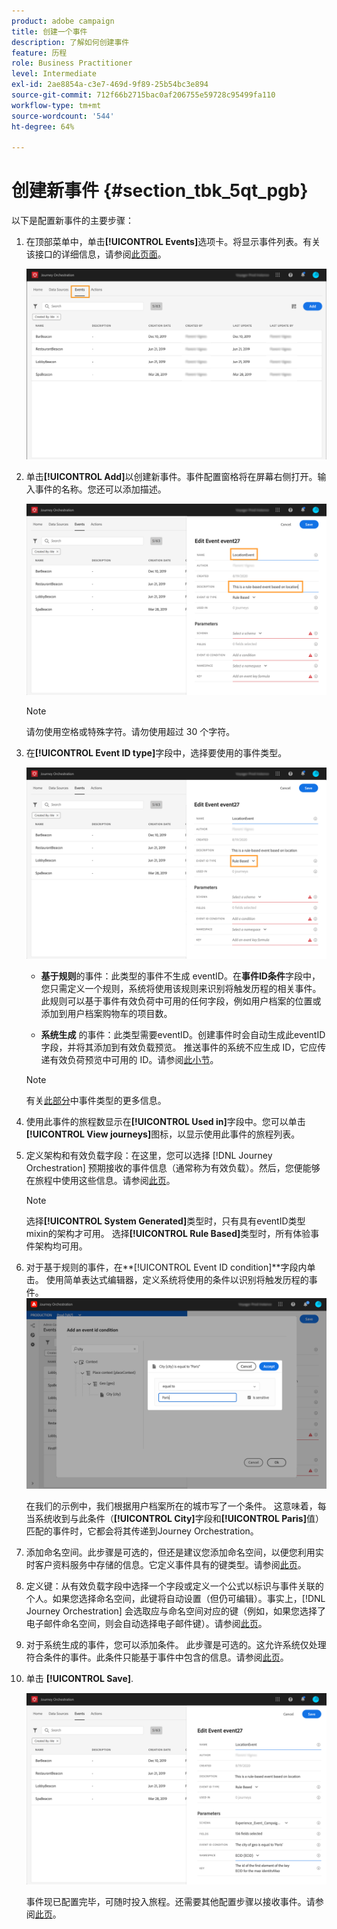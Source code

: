 ```yaml
---
product: adobe campaign
title: 创建一个事件
description: 了解如何创建事件
feature: 历程
role: Business Practitioner
level: Intermediate
exl-id: 2ae8854a-c3e7-469d-9f89-25b54bc3e894
source-git-commit: 712f66b2715bac0af206755e59728c95499fa110
workflow-type: tm+mt
source-wordcount: '544'
ht-degree: 64%

---
```


# 创建新事件 {#section_tbk_5qt_pgb}

以下是配置新事件的主要步骤：

1. 在顶部菜单中，单击&#x200B;**[!UICONTROL Events]**&#x200B;选项卡。将显示事件列表。有关该接口的详细信息，请参阅[此页面](../about/user-interface.md)。

   ![](../assets/journey5.png)

1. 单击&#x200B;**[!UICONTROL Add]**&#x200B;以创建新事件。事件配置窗格将在屏幕右侧打开。输入事件的名称。您还可以添加描述。

   ![](../assets/journey6.png)

   >[!NOTE]
   >
   >请勿使用空格或特殊字符。请勿使用超过 30 个字符。

1. 在&#x200B;**[!UICONTROL Event ID type]**&#x200B;字段中，选择要使用的事件类型。

   ![](../assets/journey6bis.png)

   * **基于规则**&#x200B;的事件：此类型的事件不生成 eventID。在&#x200B;**事件ID条件**&#x200B;字段中，您只需定义一个规则，系统将使用该规则来识别将触发历程的相关事件。 此规则可以基于事件有效负荷中可用的任何字段，例如用户档案的位置或添加到用户档案购物车的项目数。

   * **系统生成** 的事件：此类型需要eventID。创建事件时会自动生成此eventID字段，并将其添加到有效负载预览。 推送事件的系统不应生成 ID，它应传递有效负荷预览中可用的 ID。请参阅[此小节](../event/previewing-the-payload.md)。
   >[!NOTE]
   >
   >有关[此部分](../event/about-events.md)中事件类型的更多信息。
1. 使用此事件的旅程数显示在&#x200B;**[!UICONTROL Used in]**&#x200B;字段中。您可以单击 **[!UICONTROL View journeys]**&#x200B;图标，以显示使用此事件的旅程列表。
1. 定义架构和有效负载字段：在这里，您可以选择 [!DNL Journey Orchestration] 预期接收的事件信息（通常称为有效负载）。然后，您便能够在旅程中使用这些信息。请参阅[此页](../event/defining-the-payload-fields.md)。
   >[!NOTE]
   >
   >选择&#x200B;**[!UICONTROL System Generated]**&#x200B;类型时，只有具有eventID类型mixin的架构才可用。 选择&#x200B;**[!UICONTROL Rule Based]**&#x200B;类型时，所有体验事件架构均可用。

1. 对于基于规则的事件，在&#x200B;**[!UICONTROL Event ID condition]**字段内单击。 使用简单表达式编辑器，定义系统将使用的条件以识别将触发历程的事件。
   ![](../assets/alpha-event6.png)

   在我们的示例中，我们根据用户档案所在的城市写了一个条件。 这意味着，每当系统收到与此条件（**[!UICONTROL City]**&#x200B;字段和&#x200B;**[!UICONTROL Paris]**&#x200B;值）匹配的事件时，它都会将其传递到Journey Orchestration。

1. 添加命名空间。此步骤是可选的，但还是建议您添加命名空间，以便您利用实时客户资料服务中存储的信息。它定义事件具有的键类型。请参阅[此页](../event/selecting-the-namespace.md)。
1. 定义键：从有效负载字段中选择一个字段或定义一个公式以标识与事件关联的个人。如果您选择命名空间，此键将自动设置（但仍可编辑）。事实上，[!DNL Journey Orchestration] 会选取应与命名空间对应的键（例如，如果您选择了电子邮件命名空间，则会自动选择电子邮件键）。请参阅[此页](../event/defining-the-event-key.md)。
1. 对于系统生成的事件，您可以添加条件。 此步骤是可选的。这允许系统仅处理符合条件的事件。此条件只能基于事件中包含的信息。请参阅[此页](../event/adding-a-condition.md)。
1. 单击 **[!UICONTROL Save]**.

   ![](../assets/journey7.png)

   事件现已配置完毕，可随时投入旅程。还需要其他配置步骤以接收事件。请参阅[此页](../event/additional-steps-to-send-events-to-journey-orchestration.md)。
